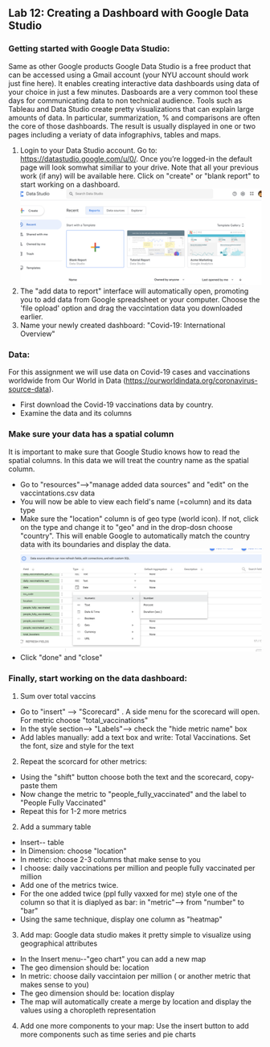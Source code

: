 ## Lab 12: Creating a Dashboard with Google Data Studio 

### Getting started with Google Data Studio: 

Same as other Google products Google Data Studio is a free product that can be accessed using a Gmail account (your NYU account should work just fine here). It enables creating interactive data dashboards using data of your choice in just a few minutes. Dasboards are a very common tool these days for communicating data to non technical audience. Tools such as Tableau and Data Studio create pretty visualizations that can explain large amounts of data. In particular, summarization, % and comparisons are often the core of those dashboards. The result is usually displayed in one or two pages including a veriaty of data infographivs, tables and maps. 

1. Login to your Data Studio account. Go to: https://datastudio.google.com/u/0/. Once you’re logged-in the default page will look somwhat similiar to your drive. Note that all your previous work (if any) will be available here. Click on "create" or "blank report" to start working on a dashboard. ![](https://github.com/avigailvantu/UDM2021/blob/main/class12/Screen%20Shot%202021-11-23%20at%2012.07.42%20PM.png)
2. The "add data to report" interface will automatically open, promoting you to add data from Google spreadsheet or your computer. Choose the 'file opload' option and drag the vaccintation data you downloaded earlier.  
3. Name your newly created dashboard: "Covid-19: International  
Overview"


### Data: 

For this assignment we will use data on Covid-19 cases and vaccinations worldwide from Our World in Data (https://ourworldindata.org/coronavirus-source-data). 
* First download the Covid-19 vaccinations data by country.
* Examine the data and its columns

### Make sure your data has a spatial column
It is important to make sure that Google Studio knows how to read the spatial columns. In this data we will treat the country name as the spatial column. 
* Go to "resources"-->"manage added data sources" and "edit" on the vaccintations.csv data 
* You will now be able to view each field's name (=column) and its data type 
* Make sure the "location" column is of geo type (world icon). If not, click on the type and change it to "geo" and in the drop-dosn choose "country". This will enable Google to automatically match the country data with its boundaries and display the data. ![](https://github.com/avigailvantu/UDM2021/blob/main/class12/Screen%20Shot%202021-11-23%20at%205.57.34%20PM.png)
* Click "done" and "close" 

### Finally, start working on the data dashboard: 
1. Sum over total vaccins 
* Go to "insert" --> "Scorecard" . A side menu for the scorecard will open. For metric choose "total_vaccinations" 
* In the style section--> "Labels"--> check the "hide metric name" box 
* Add lables manually: add a text box and write: Total Vaccinations. Set the font, size and style for the text
2. Repeat the scorcard for other metrics:  
* Using the "shift" button choose both the text and the scorecard, copy-paste them
* Now change the metric to "people_fully_vaccinated" and the label to "People Fully Vaccinated"
* Repeat this for 1-2 more metrics  

2. Add a summary table
* Insert-- table 
* In Dimension: choose "location" 
* In metric: choose 2-3 columns that make sense to you 
* I choose: daily vaccinations per million and people fully vaccinated per million 
* Add one of the metrics twice.
* For the one added twice (ppl fully vaxxed for me) style one of the column so that it is diaplyed as bar: in "metric"--> from "number" to "bar" 
* Using the same technique, display one column as "heatmap"

3. Add map: 
Google data studio makes it pretty simple to visualize using geographical attributes 
* In the Insert menu--"geo chart" you can add a new map 
* The geo dimension should be: location 
* In metric: choose daily vaccintaion per million ( or another metric that makes sense to you) 
* The geo dimension should be: location display 
* The map will automatically create a merge by location and display the values using a choropleth representation 

4. Add one more components to your map: 
Use the insert button to add more components such as time series and pie charts 




